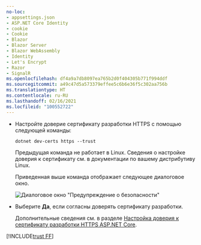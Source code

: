 ```yaml
---
no-loc:
- appsettings.json
- ASP.NET Core Identity
- cookie
- Cookie
- Blazor
- Blazor Server
- Blazor WebAssembly
- Identity
- Let's Encrypt
- Razor
- SignalR
ms.openlocfilehash: df4a9a7db8097ea765b2d0f404305b771f994ddf
ms.sourcegitcommit: a49c47d5a573379effee5c6b6e36f5c302aa756b
ms.translationtype: HT
ms.contentlocale: ru-RU
ms.lasthandoff: 02/16/2021
ms.locfileid: "100552722"
---
```

* Настройте доверие сертификату разработки HTTPS с помощью следующей команды:

  ```dotnetcli
  dotnet dev-certs https --trust
  ```
  
  Предыдущая команда не работает в Linux. Сведения о настройке доверия к сертификату см. в документации по вашему дистрибутиву Linux.

  Приведенная выше команда отображает следующее диалоговое окно.

  ![Диалоговое окно "Предупреждение о безопасности"](~/getting-started/_static/cert.png)

* Выберите **Да**, если согласны доверять сертификату разработки.

  Дополнительные сведения см. в разделе [Настройка доверия к сертификату разработки HTTPS ASP.NET Core](xref:security/enforcing-ssl#trust-the-aspnet-core-https-development-certificate-on-windows-and-macos).
  
[!INCLUDE[trust FF](~/includes/trust-ff.md)]